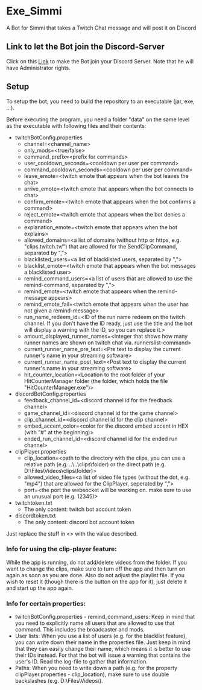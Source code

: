 # Exe_Simmi
A Bot for Simmi that takes a Twitch Chat message and will post it on Discord

## Link to let the Bot join the Discord-Server
Click on this [Link](https://discord.com/oauth2/authorize?client_id=990734200766357546&scope=bot&permissions=8) to make the Bot join your Discord Server. Note that he will have Administrator rights.

## Setup
To setup the bot, you need to build the repository to an executable (jar, exe, ...).<br>

Before executing the program, you need a folder "data" on the same level as the executable with following files and their contents:
* twitchBotConfig.properties
    * channel=\<channel_name>
    * only_mods=\<true/false>
    * command_prefix=\<prefix for commands>
    * user_cooldown_seconds=\<cooldown per user per command> 
    * command_cooldown_seconds=\<cooldown per user per command>
    * leave_emote=\<twitch emote that appears when the bot leaves the chat>
    * arrive_emote=\<twitch emote that appears when the bot connects to chat>
    * confirm_emote=\<twitch emote that appears when the bot confirms a command>
    * reject_emote=\<twitch emote that appears when the bot denies a command>
    * explanation_emote=\<twitch emote that appears when the bot explains>
    * allowed_domains=\<a list of domains (without http or https, e.g. "clips.twitch.tv/") that are allowed for the SendClipCommand, separated by ",">
    * blacklisted_users=\<a list of blacklisted users, separated by ",">
    * blacklist_emote=\<twitch emote that appears when the bot messages a blacklisted user>
    * remind_command_users=\<a list of users that are allowed to use the remind-command, separated by ",">  
    * remind_emote=\<twitch emote that appears when the remind-message appears>
    * remind_emote_fail=\<twitch emote that appears when the user has not given a remind-message>
    * run_name_redeem_id=\<ID of the run name redeem on the twitch channel. If you don't have the ID ready, just use the title and the bot will display a warning with the ID, so you can replace it.>
    * amount_displayed_runner_names=\<Integer that shows how many runner names are shown on twitch chat via. runnerslist-command>
    * current_runner_name_pre_text=\<Pre text to display the current runner's name in your streaming software>
    * current_runner_name_post_text=\<Post text to display the current runner's name in your streaming software>
    * hit_counter_location=\<Location to the root folder of your HitCounterManager folder (the folder, which holds the file "HitCounterManager.exe")>
* discordBotConfig.properties
    * feedback_channel_id=\<discord channel id for the feedback channel>
    * game_channel_id=\<discord channel id for the game channel>
    * clip_channel_id=\<discord channel id for the clip channel>
    * embed_accent_color=\<color for the discord embed accent in HEX (with "#" at the beginning)>
    * ended_run_channel_id=\<discord channel id for the ended run channel>
* clipPlayer.properties
    * clip_location=\<path to the directory with the clips, you can use a relative path (e.g. ..\\..\\clips\\folder) or the direct path (e.g. D:\\Files\\Videos\\clips\\folder)>
    * allowed_video_files=\<a list of video file types (without the dot, e.g. "mp4") that are allowed for the ClipPlayer, seperated by ",">
    * port=\<the port the websocket will be working on. make sure to use an unusual port (e.g. 12345)>
* twitchtoken.txt
    * The only content: twitch bot account token
* discordtoken.txt
    * The only content: discord bot account token

Just replace the stuff in <> with the value described.

### Info for using the clip-player feature:
While the app is running, do not add/delete videos from the folder. If you want to change the clips, make sure to turn off the app and then turn on again as soon as you are done. Also do not adjust the playlist file. If you wish to reset it (though there is the button on the app for it), just delete it and start up the app again.

### Info for certain properties:
  * twitchBotConfig.properties - remind_command_users: Keep in mind that you need to explicitly name all users that are allowed to use that command. This includes the broadcaster and mods.
  * User lists: When you use a list of users (e.g. for the blacklist feature), you can write down their name in the properties file. Just keep in mind that they can easily change their name, which means it is better to use their IDs instead. For that the bot will issue a warning that contains the user's ID. Read the log-file to gather that information.
  * Paths: When you need to write down a path (e.g. for the property clipPlayer.properties - clip_location), make sure to use double backslashes (e.g. D:\\Files\\Videos\\).